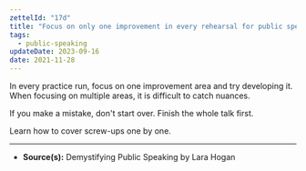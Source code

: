 ```yaml
---
zettelId: "17d"
title: "Focus on only one improvement in every rehearsal for public speaking"
tags:
  - public-speaking
updateDate: 2023-09-16
date: 2021-11-28
---
```


In every practice run, focus on one improvement area and try developing it. When focusing on multiple areas, it is difficult to catch nuances.

If you make a mistake, don't start over. Finish the whole talk first.

Learn how to cover screw-ups one by one.

---

- **Source(s):** Demystifying Public Speaking by Lara Hogan
